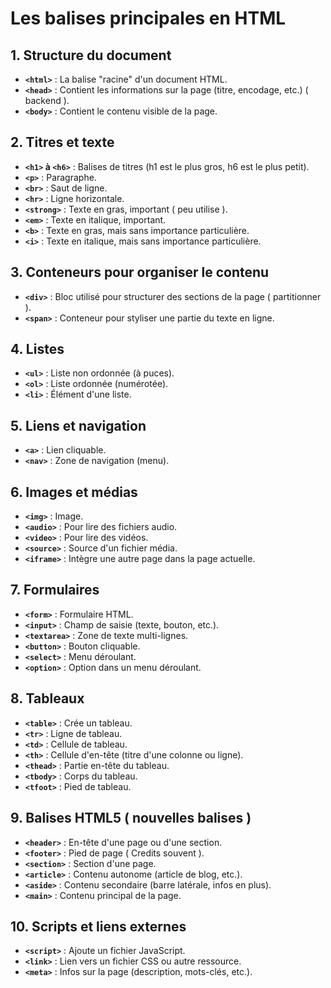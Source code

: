 # Les balises principales en HTML

## 1. Structure du document
- **`<html>`** : La balise "racine" d'un document HTML.
- **`<head>`** : Contient les informations sur la page (titre, encodage, etc.) ( backend ).
- **`<body>`** : Contient le contenu visible de la page.

## 2. Titres et texte
- **`<h1>` à `<h6>`** : Balises de titres (h1 est le plus gros, h6 est le plus petit).
- **`<p>`** : Paragraphe.
- **`<br>`** : Saut de ligne.
- **`<hr>`** : Ligne horizontale.
- **`<strong>`** : Texte en gras, important ( peu utilise ).
- **`<em>`** : Texte en italique, important.
- **`<b>`** : Texte en gras, mais sans importance particulière.
- **`<i>`** : Texte en italique, mais sans importance particulière.

## 3. Conteneurs pour organiser le contenu
- **`<div>`** : Bloc utilisé pour structurer des sections de la page ( partitionner ).
- **`<span>`** : Conteneur pour styliser une partie du texte en ligne.

## 4. Listes
- **`<ul>`** : Liste non ordonnée (à puces).
- **`<ol>`** : Liste ordonnée (numérotée).
- **`<li>`** : Élément d'une liste.

## 5. Liens et navigation
- **`<a>`** : Lien cliquable.
- **`<nav>`** : Zone de navigation (menu).

## 6. Images et médias
- **`<img>`** : Image.
- **`<audio>`** : Pour lire des fichiers audio.
- **`<video>`** : Pour lire des vidéos.
- **`<source>`** : Source d'un fichier média.
- **`<iframe>`** : Intègre une autre page dans la page actuelle.

## 7. Formulaires
- **`<form>`** : Formulaire HTML.
- **`<input>`** : Champ de saisie (texte, bouton, etc.).
- **`<textarea>`** : Zone de texte multi-lignes.
- **`<button>`** : Bouton cliquable.
- **`<select>`** : Menu déroulant.
- **`<option>`** : Option dans un menu déroulant.

## 8. Tableaux
- **`<table>`** : Crée un tableau.
- **`<tr>`** : Ligne de tableau.
- **`<td>`** : Cellule de tableau.
- **`<th>`** : Cellule d'en-tête (titre d'une colonne ou ligne).
- **`<thead>`** : Partie en-tête du tableau.
- **`<tbody>`** : Corps du tableau.
- **`<tfoot>`** : Pied de tableau.

## 9. Balises HTML5 ( nouvelles balises )
- **`<header>`** : En-tête d'une page ou d'une section.
- **`<footer>`** : Pied de page ( Credits souvent ).
- **`<section>`** : Section d'une page.
- **`<article>`** : Contenu autonome (article de blog, etc.).
- **`<aside>`** : Contenu secondaire (barre latérale, infos en plus).
- **`<main>`** : Contenu principal de la page.

## 10. Scripts et liens externes
- **`<script>`** : Ajoute un fichier JavaScript.
- **`<link>`** : Lien vers un fichier CSS ou autre ressource.
- **`<meta>`** : Infos sur la page (description, mots-clés, etc.).
